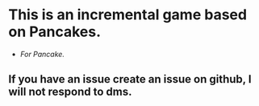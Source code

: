 # This is an incremental game based on Pancakes.
- *For Pancake.*

## If you have an issue create an issue on github, I will not respond to dms.
